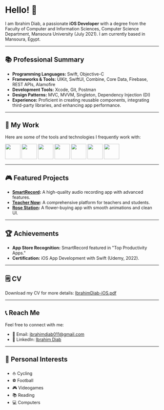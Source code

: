 # Hello! 👋

I am Ibrahim Diab, a passionate **iOS Developer** with a degree from the Faculty of Computer and Information Sciences, Computer Science Department, Mansoura University (July 2021). I am currently based in Mansoura, Egypt.

---

## 📚 Professional Summary
- **Programming Languages:** Swift, Objective-C
- **Frameworks & Tools:** UIKit, SwiftUI, Combine, Core Data, Firebase, REST APIs, Alamofire
- **Development Tools:** Xcode, Git, Postman
- **Design Patterns:** MVC, MVVM, Singleton, Dependency Injection (DI)
- **Experience:** Proficient in creating reusable components, integrating third-party libraries, and enhancing app performance.

---

## 💼 My Work
Here are some of the tools and technologies I frequently work with:

<img src="https://user-images.githubusercontent.com/61358381/198679051-1ac6fe2c-1453-41ef-88d5-3dab092c3e0f.png" width="50" height="50" /> <t/>
 <img src="https://img.icons8.com/color/512/swiftui.png" width="50" height="50" />
 <img src="https://user-images.githubusercontent.com/61358381/198678168-101c45d7-5aee-48b1-9ad3-72c2c60f1d89.png" width="50" height="50" />  <t/>
 <img src="https://user-images.githubusercontent.com/61358381/198678179-fc580d8a-5b9a-490a-ba30-c8323567b218.png" width="50" height="50" />
  <img src="https://user-images.githubusercontent.com/61358381/198679303-69ffba67-ac4b-4c2d-8ef5-75e3073fc990.png" width="50" height="50" /> 
   <img src="https://user-images.githubusercontent.com/61358381/198678189-8238fcfe-9a00-4bdb-b1e8-7fa4caa4e3cf.png" width="50" height="50" />
   <img src="https://www.npmjs.com/npm-avatar/eyJhbGciOiJIUzI1NiIsInR5cCI6IkpXVCJ9.eyJhdmF0YXJVUkwiOiJodHRwczovL3MuZ3JhdmF0YXIuY29tL2F2YXRhci85YjQwMDgyYjhjY2FjZTk5NDM4ZGNjMWNiNTQ3MGZkYz9zaXplPTQ5NiZkZWZhdWx0PXJldHJvIn0.XnssU9mpuy1FunPJp8LQXwM48d-a6MouO3nITzDoCOI" width="50" height="50" />

---

## 🎮 Featured Projects
- **[SmartRecord](https://apps.apple.com/eg/app/smartrecord/id6468998582):** A high-quality audio recording app with advanced features.
- **[Teacher Now](https://github.com/ibrahimdiab/TeacherNow):** A comprehensive platform for teachers and students.
- **[Rose Station](https://github.com/ibrahimdiab/RoseStation):** A flower-buying app with smooth animations and clean UI.

---

## 🏆 Achievements
- **App Store Recognition:** SmartRecord featured in "Top Productivity Apps."
- **Certification:** iOS App Development with Swift (Udemy, 2022).

---

## 🗒 CV
Download my CV for more details:
[IbrahimDiab-iOS.pdf](https://github.com/user-attachments/files/18277590/IbrahimDiab-iOS.pdf)

---

## 📞 Reach Me
Feel free to connect with me:
- 📧 Email: [ibrahimdiab011@gmail.com](mailto:ibrahimdiab011@gmail.com)
- 💼 LinkedIn: [Ibrahim Diab](https://www.linkedin.com/in/ibrahim-diab7/)

---


## 🎨 Personal Interests
- ⛵ Cycling
- ⚽ Football
- 🎮 Videogames
- 📚 Reading
- 💻 Computers


